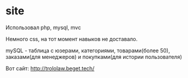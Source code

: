 # site

Использовал php, mysql, mvc

Немного css, на тот момент навыков не доставало.

mySQL - таблица с юзерами, категориями, товарами(более 50), заказами(для менеджеров) и покупками(для истории пользователя)

Вот сайт: http://trololaw.beget.tech/
